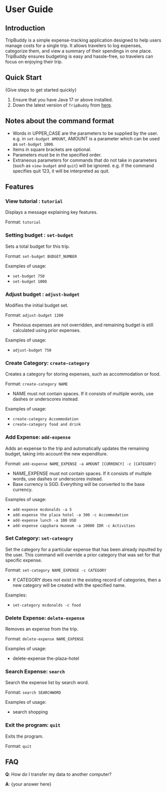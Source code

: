 # User Guide

## Introduction

TripBuddy is a simple expense-tracking application designed to help users manage costs for a single trip. It allows 
travelers to log expenses, categorize them, and view a summary of their spendings in one place. TripBuddy ensures 
budgeting is easy and hassle-free, so travelers can focus on enjoying their trip.

## Quick Start

{Give steps to get started quickly}

1. Ensure that you have Java 17 or above installed.
2. Down the latest version of `TripBuddy` from [here](http://link.to/duke).

## Notes about the command format

- Words in UPPER_CASE are the parameters to be supplied by the user.
e.g. in `set-budget AMOUNT`, AMOUNT is a parameter which can be used as `set-budget 1000`.
- Items in square brackets are optional.
- Parameters must be in the specified order.
- Extraneous parameters for commands that do not take in parameters (such as `view-budget` and `quit`) will be ignored.
e.g. if the command specifies quit 123, it will be interpreted as quit.

## Features 

### View tutorial : `tutorial`

Displays a message explaining key features.

Format: `tutorial`

### Setting budget : `set-budget`

Sets a total budget for this trip.

Format: `set-budget BUDGET_NUMBER`

Examples of usage:
- `set-budget 750`
- `set-budget 1000`

### Adjust budget : `adjust-budget`

Modifies the initial budget set.

Format: `adjust-budget 1200`

- Previous expenses are not overridden, and remaining budget is still calculated using prior expenses.

Examples of usage:
- `adjust-budget 750`

### Create Category: `create-category`

Creates a category for storing expenses, such as accommodation or food.

Format:  `create-category NAME`

- NAME must not contain spaces. If it consists of multiple words, use dashes or underscores instead.

Examples of usage:
- `create-category Accommodation`
- `create-category food and drink`


### Add Expense: `add-expense`

Adds an expense to the trip and automatically updates the remaining budget, taking into account 
the new expenditure.

Format: `add-expense NAME_EXPENSE -a AMOUNT [CURRENCY] -c [CATEGORY]`

- NAME_EXPENSE must not contain spaces. If it consists of multiple words, use dashes or underscores instead.
- Base currency is SGD. Everything will be converted to the base currency. 

Examples of usage:
- `add-expense mcdonalds -a 5`
- `add-expense the plaza hotel -a 300 -c Accommodation`
- `add-expense lunch -a 100 USD`
- `add-expense capybara museum -a 10000 IDR -c Activities `

### Set Category: `set-cateogry`

Set the category for a particular expense that has been already inputted by the user. This command will override a 
prior category that was set for that specific expense.

Format: `set-category NAME_EXPENSE -c CATEGORY`

- If CATEGORY does not exist in the existing record of categories, then a new category will be created with
the specified name.

Examples:
- `set-category mcdonalds -c food`

### Delete Expense: `delete-expense`

Removes an expense from the trip.

Format: `delete-expense NAME_EXPENSE`

Examples of usage:
- delete-expense the-plaza-hotel

### Search Expense: `search`

Search the expense list by search word.

Format: `search SEARCHWORD`

Examples of usage:
- search shopping

### Exit the program: `quit`

Exits the program.

Format: `quit`

## FAQ

**Q**: How do I transfer my data to another computer? 

**A**: {your answer here}

